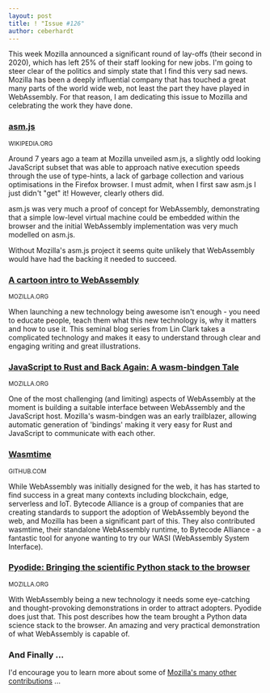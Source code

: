 ```yaml
---
layout: post
title: ! "Issue #126"
author: ceberhardt
---
```


This week Mozilla announced a significant round of lay-offs (their second in 2020), which has left 25% of their staff looking for new jobs. I'm going to steer clear of the politics and simply state that I find this very sad news. Mozilla has been a deeply influential company that has touched a great many parts of the world wide web, not least the part they have played in WebAssembly. For that reason, I am dedicating this issue to Mozilla and celebrating the work they have done.

### [asm.js](https://en.wikipedia.org/wiki/Asm.js)

<small>WIKIPEDIA.ORG</small>

Around 7 years ago a team at Mozilla unveiled asm.js, a slightly odd looking JavaScript subset that was able to approach native execution speeds through the use of type-hints, a lack of garbage collection and various optimisations in the Firefox browser. I must admit, when I first saw asm.js I just didn't "get" it! However, clearly others did.

asm.js was very much a proof of concept for WebAssembly, demonstrating that a simple low-level virtual machine could be embedded within the browser and the initial WebAssembly implementation was very much modelled on asm.js.

Without Mozilla's asm.js project it seems quite unlikely that WebAssembly would have had the backing it needed to succeed.

### [A cartoon intro to WebAssembly](https://hacks.mozilla.org/2017/02/a-cartoon-intro-to-webassembly/)

<small>MOZILLA.ORG</small>

When launching a new technology being awesome isn't enough - you need to educate people, teach them what this new technology is, why it matters and how to use it. This seminal blog series from Lin Clark takes a complicated technology and makes it easy to understand through clear and engaging writing and great illustrations. 

### [JavaScript to Rust and Back Again: A wasm-bindgen Tale](https://hacks.mozilla.org/2018/04/javascript-to-rust-and-back-again-a-wasm-bindgen-tale/)

<small>MOZILLA.ORG</small>

One of the most challenging (and limiting) aspects of WebAssembly at the moment is building a suitable interface between WebAssembly and the JavaScript host. Mozilla's wasm-bindgen was an early trailblazer, allowing automatic generation of 'bindings' making it very easy for Rust and JavaScript to communicate with each other.

### [Wasmtime](https://github.com/bytecodealliance/wasmtime)

<small>GITHUB.COM</small>

While WebAssembly was initially designed for the web, it has has started to find success in a great many contexts including blockchain, edge, serverless and IoT. Bytecode Alliance is a group of companies that are creating standards to support the adoption of WebAssembly beyond the web, and Mozilla has been a significant part of this. They also contributed wasmtime, their standalone WebAssembly runtime, to Bytecode Alliance - a fantastic tool for anyone wanting to try our WASI (WebAssembly System Interface).

### [Pyodide: Bringing the scientific Python stack to the browser](https://hacks.mozilla.org/2019/04/pyodide-bringing-the-scientific-python-stack-to-the-browser/)

<small>MOZILLA.ORG</small>

With WebAssembly being a new technology it needs some eye-catching and thought-provoking demonstrations in order to attract adopters. Pyodide does just that. This post describes how the team brought a Python data science stack to the browser. An amazing and very practical demonstration of what WebAssembly is capable of.

### And Finally ...

I'd encourage you to learn more about some of [Mozilla's many other contributions](https://medium.com/young-coder/mozilla-the-greatest-tech-company-left-behind-9e912098a0e1) ...